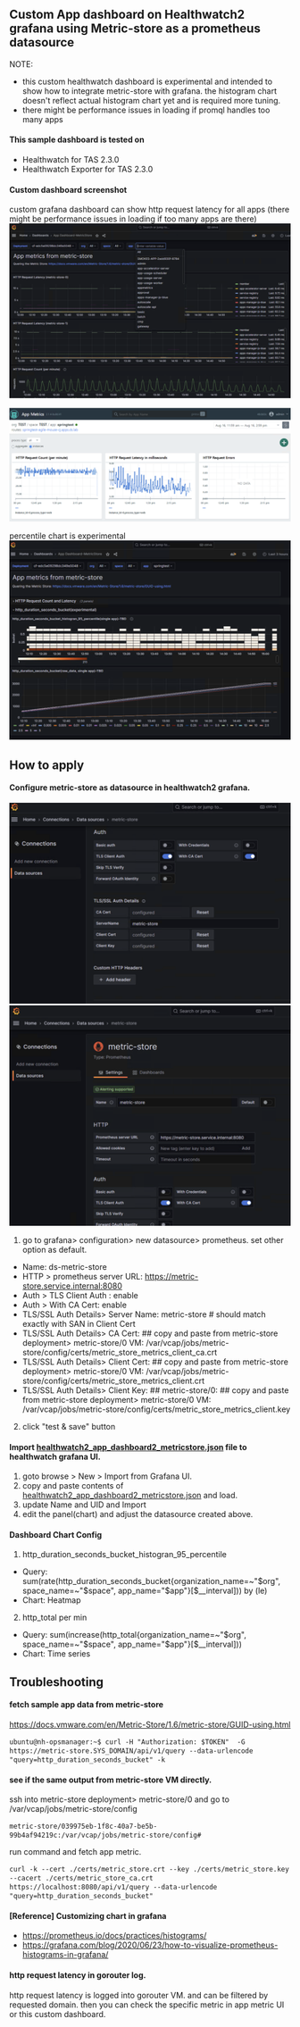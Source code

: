 ## Custom App dashboard on Healthwatch2 grafana using Metric-store as a prometheus datasource

NOTE: 
- this custom healthwatch dashboard is experimental and intended to show how to integrate metric-store with grafana.
the histogram chart doesn't reflect actual histogram chart yet and is required more tuning.
- there might be performance issues in loading if promql handles too many apps

#### This sample dashboard is tested on 
- Healthwatch for TAS 2.3.0 
- Healthwatch Exporter for TAS 2.3.0

#### Custom dashboard screenshot
custom grafana dashboard can show http request latency for all apps (there might be performance issues in loading if too many apps are there)
![image](./healthwatch2_app_dashboard2_metricstore5.png)

![image](./healthwatch2_app_dashboard2_metricstore4.png)

percentile chart is experimental
![image](./healthwatch2_app_dashboard2_metricstore3.png)


## How to apply

#### Configure metric-store as datasource in healthwatch2 grafana.
![image](./healthwatch2_app_dashboard2_metricstore2.png)
![image](./healthwatch2_app_dashboard2_metricstore1.png)

1. go to grafana> configuration> new datasource> prometheus. set other option as default.
- Name: ds-metric-store
- HTTP > prometheus server URL: https://metric-store.service.internal:8080
- Auth > TLS Client Auth : enable
- Auth > With CA Cert: enable
- TLS/SSL Auth Details> Server Name: metric-store # should match exactly with SAN in Client Cert
- TLS/SSL Auth Details> CA Cert: ## copy and paste from metric-store deployment> metric-store/0 VM: /var/vcap/jobs/metric-store/config/certs/metric_store_metrics_client_ca.crt 
- TLS/SSL Auth Details> Client Cert: ## copy and paste from metric-store deployment> metric-store/0 VM: /var/vcap/jobs/metric-store/config/certs/metric_store_metrics_client.crt
- TLS/SSL Auth Details> Client Key: ## metric-store/0: ## copy and paste from metric-store deployment> metric-store/0 VM: /var/vcap/jobs/metric-store/config/certs/metric_store_metrics_client.key

2. click "test & save" button

#### Import [healthwatch2_app_dashboard2_metricstore.json](healthwatch2_app_dashboard2_metricstore.json) file to healthwatch grafana UI.

1. goto browse > New > Import from Grafana UI.
2. copy and paste contents of [healthwatch2_app_dashboard2_metricstore.json](healthwatch2_app_dashboard2_metricstore.json) and load.
3. update Name and UID and Import
4. edit the panel(chart) and adjust the datasource created above.

#### Dashboard Chart Config

1. http_duration_seconds_bucket_histogran_95_percentile
- Query: sum(rate(http_duration_seconds_bucket{organization_name=~"$org", space_name=~"$space", app_name="$app"}[$__interval])) by (le)
- Chart: Heatmap


2. http_total per min
- Query: sum(increase(http_total{organization_name=~"$org", space_name=~"$space", app_name="$app"}[$__interval]))
- Chart: Time series

## Troubleshooting
#### fetch sample app data from  metric-store
https://docs.vmware.com/en/Metric-Store/1.6/metric-store/GUID-using.html

```
ubuntu@nh-opsmanager:~$ curl -H "Authorization: $TOKEN"  -G https://metric-store.SYS_DOMAIN/api/v1/query --data-urlencode "query=http_duration_seconds_bucket" -k 
```

#### see if the same output from metric-store VM directly.
ssh into metric-store deployment> metric-store/0 and go to /var/vcap/jobs/metric-store/config
```
metric-store/039975eb-1f8c-40a7-be5b-99b4af94219c:/var/vcap/jobs/metric-store/config# 
```
run command and fetch app metric.
```
curl -k --cert ./certs/metric_store.crt --key ./certs/metric_store.key --cacert ./certs/metric_store_ca.crt https://localhost:8080/api/v1/query --data-urlencode "query=http_duration_seconds_bucket" 
```

#### [Reference] Customizing chart in grafana
- https://prometheus.io/docs/practices/histograms/
- https://grafana.com/blog/2020/06/23/how-to-visualize-prometheus-histograms-in-grafana/

#### http request latency in gorouter log.
http request latency is logged into gorouter VM. and can be filtered by requested domain. then you can check the specific metric in app metric UI or this custom dashboard.
